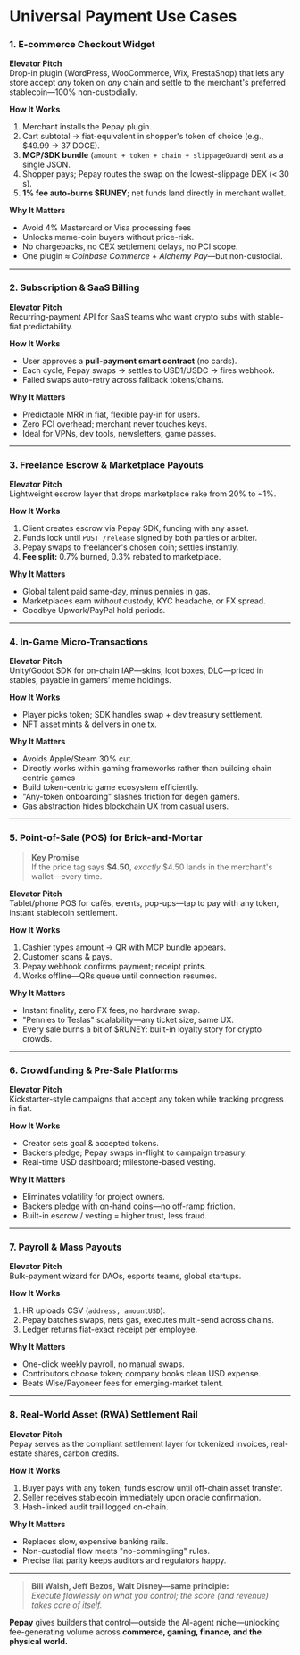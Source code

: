 # Universal Payment Use Cases

### 1. E-commerce Checkout Widget

**Elevator Pitch**  
Drop-in plugin (WordPress, WooCommerce, Wix, PrestaShop) that lets any store accept _any_ token on _any_ chain and settle to the merchant's preferred stablecoin—100% non-custodially.

**How It Works**

1. Merchant installs the Pepay plugin.
2. Cart subtotal → fiat-equivalent in shopper's token of choice (e.g., $49.99 → 37 DOGE).
3. **MCP/SDK bundle** (`amount + token + chain + slippageGuard`) sent as a single JSON.
4. Shopper pays; Pepay routes the swap on the lowest-slippage DEX (< 30 s).
5. **1% fee auto-burns $RUNEY**; net funds land directly in merchant wallet.

**Why It Matters**

* Avoid 4% Mastercard or Visa processing fees
* Unlocks meme-coin buyers without price-risk.
* No chargebacks, no CEX settlement delays, no PCI scope.
* One plugin ≈ _Coinbase Commerce + Alchemy Pay_—but non-custodial.

---

### 2. Subscription & SaaS Billing

**Elevator Pitch**  
Recurring-payment API for SaaS teams who want crypto subs with stable-fiat predictability.

**How It Works**

* User approves a **pull-payment smart contract** (no cards).
* Each cycle, Pepay swaps → settles to USD1/USDC → fires webhook.
* Failed swaps auto-retry across fallback tokens/chains.

**Why It Matters**

* Predictable MRR in fiat, flexible pay-in for users.
* Zero PCI overhead; merchant never touches keys.
* Ideal for VPNs, dev tools, newsletters, game passes.

---

### 3. Freelance Escrow & Marketplace Payouts

**Elevator Pitch**  
Lightweight escrow layer that drops marketplace rake from 20% to ~1%.

**How It Works**

1. Client creates escrow via Pepay SDK, funding with any asset.
2. Funds lock until `POST /release` signed by both parties or arbiter.
3. Pepay swaps to freelancer's chosen coin; settles instantly.
4. **Fee split:** 0.7% burned, 0.3% rebated to marketplace.

**Why It Matters**

* Global talent paid same-day, minus pennies in gas.
* Marketplaces earn _without_ custody, KYC headache, or FX spread.
* Goodbye Upwork/PayPal hold periods.

---

### 4. In-Game Micro-Transactions

**Elevator Pitch**  
Unity/Godot SDK for on-chain IAP—skins, loot boxes, DLC—priced in stables, payable in gamers' meme holdings.

**How It Works**

* Player picks token; SDK handles swap + dev treasury settlement.
* NFT asset mints & delivers in one tx.

**Why It Matters**

* Avoids Apple/Steam 30% cut.
* Directly works within gaming frameworks rather than building chain centric games
* Build token-centric game ecosystem efficiently.
* "Any-token onboarding" slashes friction for degen gamers.
* Gas abstraction hides blockchain UX from casual users.

---

### 5. Point-of-Sale (POS) for Brick-and-Mortar

> **Key Promise**  
> If the price tag says **$4.50**, _exactly_ $4.50 lands in the merchant's wallet—every time.

**Elevator Pitch**  
Tablet/phone POS for cafés, events, pop-ups—tap to pay with any token, instant stablecoin settlement.

**How It Works**

1. Cashier types amount → QR with MCP bundle appears.
2. Customer scans & pays.
3. Pepay webhook confirms payment; receipt prints.
4. Works offline—QRs queue until connection resumes.

**Why It Matters**

* Instant finality, zero FX fees, no hardware swap.
* "Pennies to Teslas" scalability—any ticket size, same UX.
* Every sale burns a bit of $RUNEY: built-in loyalty story for crypto crowds.

---

### 6. Crowdfunding & Pre-Sale Platforms

**Elevator Pitch**  
Kickstarter-style campaigns that accept any token while tracking progress in fiat.

**How It Works**

* Creator sets goal & accepted tokens.
* Backers pledge; Pepay swaps in-flight to campaign treasury.
* Real-time USD dashboard; milestone-based vesting.

**Why It Matters**

* Eliminates volatility for project owners.
* Backers pledge with on-hand coins—no off-ramp friction.
* Built-in escrow / vesting = higher trust, less fraud.

---

### 7. Payroll & Mass Payouts

**Elevator Pitch**  
Bulk-payment wizard for DAOs, esports teams, global startups.

**How It Works**

1. HR uploads CSV (`address, amountUSD`).
2. Pepay batches swaps, nets gas, executes multi-send across chains.
3. Ledger returns fiat-exact receipt per employee.

**Why It Matters**

* One-click weekly payroll, no manual swaps.
* Contributors choose token; company books clean USD expense.
* Beats Wise/Payoneer fees for emerging-market talent.

---

### 8. Real-World Asset (RWA) Settlement Rail

**Elevator Pitch**  
Pepay serves as the compliant settlement layer for tokenized invoices, real-estate shares, carbon credits.

**How It Works**

1. Buyer pays with any token; funds escrow until off-chain asset transfer.
2. Seller receives stablecoin immediately upon oracle confirmation.
3. Hash-linked audit trail logged on-chain.

**Why It Matters**

* Replaces slow, expensive banking rails.
* Non-custodial flow meets "no-commingling" rules.
* Precise fiat parity keeps auditors and regulators happy.

---

> **Bill Walsh, Jeff Bezos, Walt Disney—same principle:**  
> _Execute flawlessly on what you control; the score (and revenue) takes care of itself._

**Pepay** gives builders that control—outside the AI-agent niche—unlocking fee-generating volume across **commerce, gaming, finance, and the physical world.**